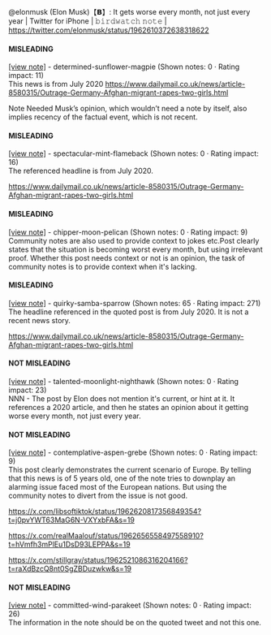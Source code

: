 @elonmusk (Elon Musk)【𝗕】: It gets worse every month, not just every year | Twitter for iPhone | 𝚋𝚒𝚛𝚍𝚠𝚊𝚝𝚌𝚑 𝚗𝚘𝚝𝚎 | https://twitter.com/elonmusk/status/1962610372638318622

#### MISLEADING

[[view note]](https://x.com/i/birdwatch/n/1962814684462977442) - determined-sunflower-magpie (Shown notes: 0 · Rating impact: 11)\
This news is from July 2020
https://www.dailymail.co.uk/news/article-8580315/Outrage-Germany-Afghan-migrant-rapes-two-girls.html

Note Needed
Musk’s opinion, which wouldn’t need a note by itself, also implies recency of the factual event, which is not recent.

#### MISLEADING

[[view note]](https://x.com/i/birdwatch/n/1962754608478171228) - spectacular-mint-flameback (Shown notes: 0 · Rating impact: 16)\
The referenced headline is from July 2020. 

https://www.dailymail.co.uk/news/article-8580315/Outrage-Germany-Afghan-migrant-rapes-two-girls.html

#### MISLEADING

[[view note]](https://x.com/i/birdwatch/n/1962752808152666596) - chipper-moon-pelican (Shown notes: 0 · Rating impact: 9)\
Community notes are also used to provide context to jokes etc.Post clearly states that the situation is becoming worst every month, but using irrelevant proof. Whether this post needs context or not is an opinion, the task of community notes is to provide context when it's lacking.

#### MISLEADING

[[view note]](https://x.com/i/birdwatch/n/1962617280355062015) - quirky-samba-sparrow (Shown notes: 65 · Rating impact: 271)\
The headline referenced in the quoted post is from July 2020. It is not a recent news story.

https://www.dailymail.co.uk/news/article-8580315/Outrage-Germany-Afghan-migrant-rapes-two-girls.html

#### NOT MISLEADING

[[view note]](https://x.com/i/birdwatch/n/1962989864485314952) - talented-moonlight-nighthawk (Shown notes: 0 · Rating impact: 23)\
NNN - The post by Elon does not mention it's current, or hint at it. It references a 2020 article, and then he states an opinion about it getting worse every month, not just every year.

#### NOT MISLEADING

[[view note]](https://x.com/i/birdwatch/n/1962742721539453310) - contemplative-aspen-grebe (Shown notes: 0 · Rating impact: 9)\
This post clearly demonstrates the current scenario of Europe. By telling that this news is of 5 years old, one of the note tries to downplay an alarming issue faced most of the European nations. But using the community notes to divert from the issue is not good.

https://x.com/libsoftiktok/status/1962620817356849354?t=j0pvYWT63MaG6N-VXYxbFA&s=19

https://x.com/realMaalouf/status/1962656558497558910?t=hVmfh3mPlEu1DsD93LEPPA&s=19

https://x.com/stillgray/status/1962521086316204166?t=raXdBzcQ8nt0SgZBDuzwkw&s=19

#### NOT MISLEADING

[[view note]](https://x.com/i/birdwatch/n/1962656251177021463) - committed-wind-parakeet (Shown notes: 0 · Rating impact: 26)\
The information in the note should be on the quoted tweet and not this one.
